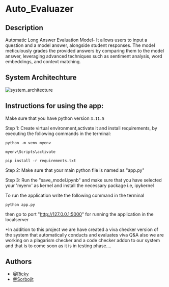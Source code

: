 # Auto_Evaluazer


## Description

Automatic Long Answer Evaluation Model- It allows users to input a question and a model answer, alongside  student responses. The model meticulously grades the provided answers by comparing them to the model answer, leveraging advanced techniques such as sentiment analysis, word embeddings, and context matching. 

## System Architechture

![system_architecture](https://github.com/Ricky2054/Auto_Evaluazer/assets/110713636/4bab9199-1627-4bf3-8346-fa3a18cfb7a0)



## Instructions for using the app:
Make sure that you have python version ``` 3.11.5 ```

Step 1:
Create virtual environment,activate it and install requirements, by executing the following commands in the terminal:

```
python -m venv myenv
```

```
myenv\Scripts\activate
```

```
pip install -r requirements.txt
```

Step 2:
Make sure that your main python file is named as "app.py"

Step 3:
Run the "save_model.ipynb" and make sure that you have selected your 'myenv' as kernel and install the necessary package i.e, ipykernel 

To run the application write the following command in the terminal

``` 
python app.py
```

then go to port "http://127.0.0.1:5000" for running the application in the localserver

*In addition to this project we are have created a viva checker version of the system that  automatically conducts and evaluates viva  Q&A also we are working on a plagarism checker and a code checker addon to our system and that is to come soon as it is in testing phase....



## Authors
- [@Ricky](https://github.com/Ricky2054)
- [@Sorbojit](https://github.com/33sorbojitmondal)
